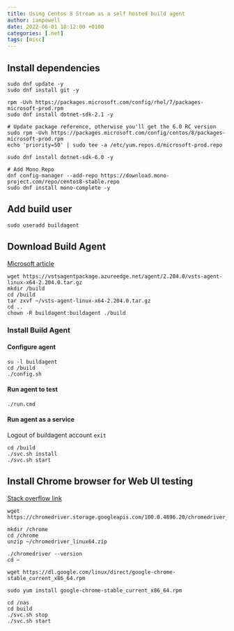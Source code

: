 ```yaml
---
title: Using Centos 8 Stream as a self hosted build agent
author: ianpowell
date: 2022-06-01 18:12:00 +0100
categories: [.net]
tags: [misc]
---
```


## Install dependencies

``` shell
sudo dnf update -y
sudo dnf install git -y

rpm -Uvh https://packages.microsoft.com/config/rhel/7/packages-microsoft-prod.rpm
sudo dnf install dotnet-sdk-2.1 -y

# Update package reference, otherwise you'll get the 6.0 RC version
sudo rpm -Uvh https://packages.microsoft.com/config/centos/8/packages-microsoft-prod.rpm
echo 'priority=50' | sudo tee -a /etc/yum.repos.d/microsoft-prod.repo

sudo dnf install dotnet-sdk-6.0 -y

# Add Mono Repo
dnf config-manager --add-repo https://download.mono-project.com/repo/centos8-stable.repo
sudo dnf install mono-complete -y
```

## Add build user

``` shell
sudo useradd buildagent
```

## Download Build Agent

[Microsoft article](https://docs.microsoft.com/en-us/azure/devops/pipelines/agents/v2-linux?view=azure-devops)

``` shell
wget https://vstsagentpackage.azureedge.net/agent/2.204.0/vsts-agent-linux-x64-2.204.0.tar.gz
mkdir /build
cd /build
tar zxvf ~/vsts-agent-linux-x64-2.204.0.tar.gz
cd ..
chown -R buildagent:buildagent ./build
```

### Install Build Agent

#### Configure agent

``` shell
su -l buildagent
cd /build
./config.sh
```

#### Run agent to test

``` shell
./run.cmd
```

#### Run agent as a service

Logout of buildagent account
`exit`

``` shell
cd /build
./svc.sh install
./svc.sh start
```

## Install Chrome browser for Web UI testing

[Stack overflow link](https://stackoverflow.com/questions/46109812/steps-to-install-and-run-headless-chrome-browser-on-centos-6-5-using-chrome-driv)

``` shell
wget https://chromedriver.storage.googleapis.com/100.0.4896.20/chromedriver_linux64.zip

mkdir /chrome
cd /chrome
unzip ~/chromedriver_linux64.zip

./chromedriver --version
cd ~

wget https://dl.google.com/linux/direct/google-chrome-stable_current_x86_64.rpm

sudo yum install google-chrome-stable_current_x86_64.rpm

cd /nas
cd build
./svc.sh stop
./svc.sh start
```
